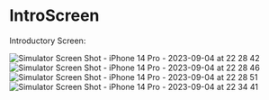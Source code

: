 # IntroScreen

Introductory Screen: 

![Simulator Screen Shot - iPhone 14 Pro - 2023-09-04 at 22 28 42](https://github.com/Siam300/IntroScreen/assets/89306483/a9b7d47d-d03c-4ff7-b9ac-48b30c5feaf3)
![Simulator Screen Shot - iPhone 14 Pro - 2023-09-04 at 22 28 46](https://github.com/Siam300/IntroScreen/assets/89306483/b276bf3a-d856-4e05-a66b-5886895f40a2)
![Simulator Screen Shot - iPhone 14 Pro - 2023-09-04 at 22 28 51](https://github.com/Siam300/IntroScreen/assets/89306483/b200c66f-9a80-43d1-a351-5980c5aba6a5)
![Simulator Screen Shot - iPhone 14 Pro - 2023-09-04 at 22 34 41](https://github.com/Siam300/IntroScreen/assets/89306483/4412f22a-2ec5-4a6a-8054-894db930289e)
